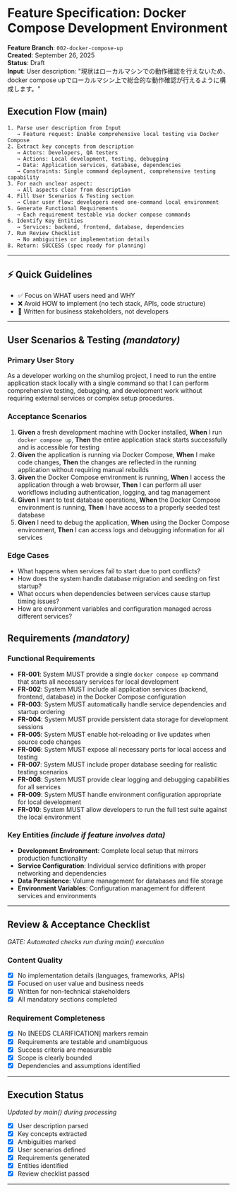 # Feature Specification: Docker Compose Development Environment

**Feature Branch**: `002-docker-compose-up`  
**Created**: September 26, 2025  
**Status**: Draft  
**Input**: User description: "現状はローカルマシンでの動作確認を行えないため、docker compose upでローカルマシン上で総合的な動作確認が行えるように構成します。"

## Execution Flow (main)
```
1. Parse user description from Input
   → Feature request: Enable comprehensive local testing via Docker Compose
2. Extract key concepts from description
   → Actors: Developers, QA testers
   → Actions: Local development, testing, debugging
   → Data: Application services, database, dependencies
   → Constraints: Single command deployment, comprehensive testing capability
3. For each unclear aspect:
   → All aspects clear from description
4. Fill User Scenarios & Testing section
   → Clear user flow: developers need one-command local environment
5. Generate Functional Requirements
   → Each requirement testable via docker compose commands
6. Identify Key Entities
   → Services: backend, frontend, database, dependencies
7. Run Review Checklist
   → No ambiguities or implementation details
8. Return: SUCCESS (spec ready for planning)
```

---

## ⚡ Quick Guidelines
- ✅ Focus on WHAT users need and WHY
- ❌ Avoid HOW to implement (no tech stack, APIs, code structure)
- 👥 Written for business stakeholders, not developers

---

## User Scenarios & Testing *(mandatory)*

### Primary User Story
As a developer working on the shumilog project, I need to run the entire application stack locally with a single command so that I can perform comprehensive testing, debugging, and development work without requiring external services or complex setup procedures.

### Acceptance Scenarios
1. **Given** a fresh development machine with Docker installed, **When** I run `docker compose up`, **Then** the entire application stack starts successfully and is accessible for testing
2. **Given** the application is running via Docker Compose, **When** I make code changes, **Then** the changes are reflected in the running application without requiring manual rebuilds
3. **Given** the Docker Compose environment is running, **When** I access the application through a web browser, **Then** I can perform all user workflows including authentication, logging, and tag management
4. **Given** I want to test database operations, **When** the Docker Compose environment is running, **Then** I have access to a properly seeded test database
5. **Given** I need to debug the application, **When** using the Docker Compose environment, **Then** I can access logs and debugging information for all services

### Edge Cases
- What happens when services fail to start due to port conflicts?
- How does the system handle database migration and seeding on first startup?
- What occurs when dependencies between services cause startup timing issues?
- How are environment variables and configuration managed across different services?

## Requirements *(mandatory)*

### Functional Requirements
- **FR-001**: System MUST provide a single `docker compose up` command that starts all necessary services for local development
- **FR-002**: System MUST include all application services (backend, frontend, database) in the Docker Compose configuration
- **FR-003**: System MUST automatically handle service dependencies and startup ordering
- **FR-004**: System MUST provide persistent data storage for development sessions
- **FR-005**: System MUST enable hot-reloading or live updates when source code changes
- **FR-006**: System MUST expose all necessary ports for local access and testing
- **FR-007**: System MUST include proper database seeding for realistic testing scenarios
- **FR-008**: System MUST provide clear logging and debugging capabilities for all services
- **FR-009**: System MUST handle environment configuration appropriate for local development
- **FR-010**: System MUST allow developers to run the full test suite against the local environment

### Key Entities *(include if feature involves data)*
- **Development Environment**: Complete local setup that mirrors production functionality
- **Service Configuration**: Individual service definitions with proper networking and dependencies
- **Data Persistence**: Volume management for databases and file storage
- **Environment Variables**: Configuration management for different services and environments

---

## Review & Acceptance Checklist
*GATE: Automated checks run during main() execution*

### Content Quality
- [x] No implementation details (languages, frameworks, APIs)
- [x] Focused on user value and business needs
- [x] Written for non-technical stakeholders
- [x] All mandatory sections completed

### Requirement Completeness
- [x] No [NEEDS CLARIFICATION] markers remain
- [x] Requirements are testable and unambiguous  
- [x] Success criteria are measurable
- [x] Scope is clearly bounded
- [x] Dependencies and assumptions identified

---

## Execution Status
*Updated by main() during processing*

- [x] User description parsed
- [x] Key concepts extracted
- [x] Ambiguities marked
- [x] User scenarios defined
- [x] Requirements generated
- [x] Entities identified
- [x] Review checklist passed

---
